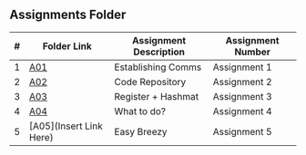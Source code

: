 ##  Assignments Folder

|   #   | Folder Link | Assignment Description | Assignment Number |
| :---: | ----------- | ---------------------- | ---------------- |
|   1   | [A01](https://github.com/noirBreckin/CMPS-4883-101/blob/main/Assignments/A01)               |   Establishing Comms |   Assignment 1      |
|   2   | [A02](https://github.com/noirBreckin/CMPS-4883-101/blob/main/Assignments/A02)               |   Code Repository | Assignment 2     |
|   3   | [A03](https://github.com/noirBreckin/CMPS-4883-101/blob/main/Assignments/A03)               |  Register + Hashmat     |   Assignment 3      |
|   4   | [A04](https://github.com/noirBreckin/CMPS-4883-101/blob/main/Assignments/A04)               |  What to do?   |   Assignment 4   |
|   5   | [A05](Insert Link Here)               |  Easy Breezy   |   Assignment 5   |


